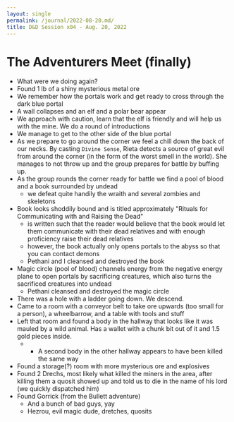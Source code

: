 ```yaml
---
layout: single
permalink: /journal/2022-08-20.md/
title: D&D Session x04 - Aug. 20, 2022
---
```


# The Adventurers Meet (finally)

- What were we doing again?
- Found 1 lb of a shiny mysterious metal ore
- We remember how the portals work and get ready to cross through the dark blue portal
- A wall collapses and an elf and a polar bear appear
- We approach with caution, learn that the elf is friendly and will help us with the mine. We do a round of introductions
- We manage to get to the other side of the blue portal
- As we prepare to go around the corner we feel a chill down the back of our necks. By casting `Divine Sense`, Rieta detects a source of great evil from around the corner (in the form of the worst smell in the world). She manages to not throw up and the group prepares for battle by buffing up.
- As the group rounds the corner ready for battle we find a pool of blood and a book surrounded by undead
    - we defeat quite handily the wraith and several zombies and skeletons
- Book looks shoddily bound and is titled approximately "Rituals for Communicating with and Raising the Dead"
    - is written such that the reader would believe that the book would let them communicate with their dead relatives and with enough proficiency raise their dead relatives
    - however, the book actually only opens portals to the abyss so that you can contact demons
    - Pethani and I cleansed and destroyed the book
- Magic circle (pool of blood) channels energy from the negative energy plane to open portals by sacrificing creatures, which also turns the sacrificed creatures into undead
    - Pethani cleansed and destroyed the magic circle
- There was a hole with a ladder going down. We descend. 
- Came to a room with a conveyor belt to take ore upwards (too small for a person), a wheelbarrow, and a table with tools and stuff
- Left that room and found a body in the hallway that looks like it was mauled by a wild animal. Has a wallet with a chunk bit out of it and 1.5 gold pieces inside.
    - - A second body in the other hallway appears to have been killed the same way
- Found a storage(?) room with more mysterious ore and explosives
- Found 2 Drechs, most likely what killed the miners in the area, after killing them a quosit showed up and told us to die in the name of his lord (we quickly dispatched him)
- Found Gorrick (from the Bullett adventure)
    - And a bunch of bad guys, yay
    - Hezrou, evil magic dude, dretches, quosits
